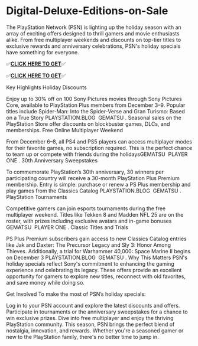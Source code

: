 # Digital-Deluxe-Editions-on-Sale

The PlayStation Network (PSN) is lighting up the holiday season with an array of exciting offers designed to thrill gamers and movie enthusiasts alike. From free multiplayer weekends and discounts on top-tier titles to exclusive rewards and anniversary celebrations, PSN's holiday specials have something for everyone.


✅**[CLICK HERE TO GET](https://usaofferzon.com/psn)**✅


✅**[CLICK HERE TO GET](https://usaofferzon.com/giftcard)**✅


Key Highlights
Holiday Discounts

Enjoy up to 30% off on 100 Sony Pictures movies through Sony Pictures Core, available to PlayStation Plus members from December 3–9. Popular titles include Spider-Man: Into the Spider-Verse and Gran Turismo: Based on a True Story​
PLAYSTATION.BLOG
​
GEMATSU
.
Seasonal sales on the PlayStation Store offer discounts on blockbuster games, DLCs, and memberships.
Free Online Multiplayer Weekend

From December 6–8, all PS4 and PS5 players can access multiplayer modes for their favorite games, no subscription required. This is the perfect chance to team up or compete with friends during the holidays​
GEMATSU
​
PLAYER ONE
.
30th Anniversary Sweepstakes

To commemorate PlayStation’s 30th anniversary, 30 winners per participating country will receive a 30-month PlayStation Plus Premium membership. Entry is simple: purchase or renew a PS Plus membership and play games from the Classics Catalog​
PLAYSTATION.BLOG
​
GEMATSU
.
PlayStation Tournaments

Competitive gamers can join esports tournaments during the free multiplayer weekend. Titles like Tekken 8 and Madden NFL 25 are on the roster, with prizes including exclusive avatars and in-game bonuses​
GEMATSU
​
PLAYER ONE
.
Classic Titles and Trials

PS Plus Premium subscribers gain access to new Classics Catalog entries like Jak and Daxter: The Precursor Legacy and Sly 3: Honor Among Thieves. Additionally, a trial for Warhammer 40,000: Space Marine II begins on December 3​
PLAYSTATION.BLOG
​
GEMATSU
.
Why This Matters
PSN's holiday specials reflect Sony's commitment to enhancing the gaming experience and celebrating its legacy. These offers provide an excellent opportunity for gamers to explore new titles, reconnect with old favorites, and save money while doing so.

Get Involved
To make the most of PSN’s holiday specials:

Log in to your PSN account and explore the latest discounts and offers.
Participate in tournaments or the anniversary sweepstakes for a chance to win exclusive prizes.
Dive into free multiplayer and enjoy the thriving PlayStation community.
This season, PSN brings the perfect blend of nostalgia, innovation, and rewards. Whether you're a seasoned gamer or new to the PlayStation family, there's no better time to jump in.
